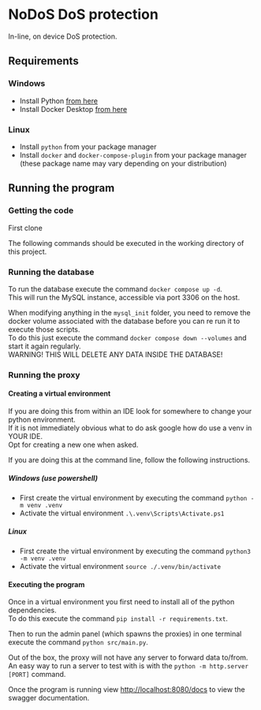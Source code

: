 # NoDoS DoS protection
In-line, on device DoS protection.

## Requirements
### Windows
* Install Python [from here](<https://www.python.org/downloads/>)
* Install Docker Desktop [from here](<https://docs.docker.com/desktop/setup/install/windows-install/>)

### Linux
* Install `python` from your package manager
* Install `docker` and `docker-compose-plugin` from your package manager (these package name may vary depending on your distribution)

## Running the program
### Getting the code
First clone

The following commands should be executed in the working directory of this project.<br>


### Running the database
To run the database execute the command `docker compose up -d`.<br>
This will run the MySQL instance, accessible via port 3306 on the host.

When modifying anything in the `mysql_init` folder, you need to remove the docker volume associated with the database before you can re run it to execute those scripts.<br>
To do this just execute the command `docker compose down --volumes` and start it again regularly.<br>
WARNING! THIS WILL DELETE ANY DATA INSIDE THE DATABASE!


### Running the proxy
#### Creating a virtual environment
If you are doing this from within an IDE look for somewhere to change your python environment.<br>
If it is not immediately obvious what to do ask google how do use a venv in YOUR IDE.<br>
Opt for creating a new one when asked.<br>

If you are doing this at the command line, follow the following instructions.<br>
##### Windows (use powershell)
* First create the virtual environment by executing the command `python -m venv .venv`
* Activate the virtual environment `.\.venv\Scripts\Activate.ps1`

##### Linux
* First create the virtual environment by executing the command `python3 -m venv .venv`
* Activate the virtual environment `source ./.venv/bin/activate`

#### Executing the program
Once in a virtual environment you first need to install all of the python dependencies.<br>
To do this execute the command `pip install -r requirements.txt`.

Then to run the admin panel (which spawns the proxies) in one terminal execute the command `python src/main.py`.<br>

Out of the box, the proxy will not have any server to forward data to/from.<br>
An easy way to run a server to test with is with the `python -m http.server [PORT]` command.

Once the program is running view <http://localhost:8080/docs> to view the swagger documentation.<br>
